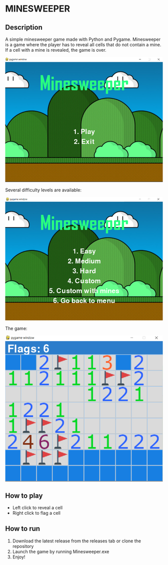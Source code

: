 # MINESWEEPER
## Description

A simple minesweeper game made with Python and Pygame. Minesweeper is a game where the player has to reveal all cells that do not contain a mine. If a cell with a mine is revealed, the game is over.


![img.png](main/images/img.png)

Several difficulty levels are available:

![img.png](main/images/options.png)

The game:

![img.png](main/images/game.png)

## How to play

- Left click to reveal a cell
- Right click to flag a cell

## How to run

1. Download the latest release from the releases tab or clone the repository
2. Launch the game by running Minesweeper.exe
3. Enjoy!


